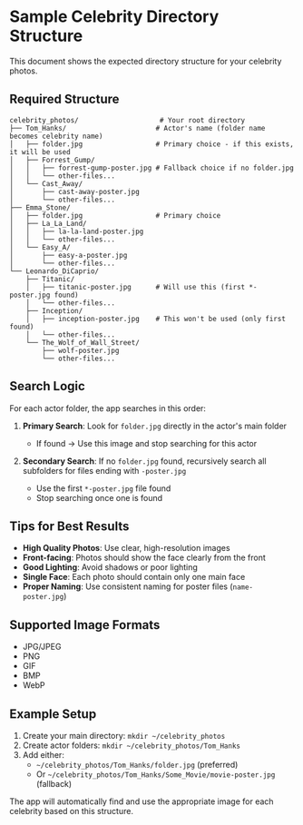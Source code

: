 # Sample Celebrity Directory Structure

This document shows the expected directory structure for your celebrity photos.

## Required Structure

```
celebrity_photos/                    # Your root directory
├── Tom_Hanks/                      # Actor's name (folder name becomes celebrity name)
│   ├── folder.jpg                  # Primary choice - if this exists, it will be used
│   ├── Forrest_Gump/
│   │   ├── forrest-gump-poster.jpg # Fallback choice if no folder.jpg
│   │   └── other-files...
│   └── Cast_Away/
│       ├── cast-away-poster.jpg
│       └── other-files...
├── Emma_Stone/
│   ├── folder.jpg                  # Primary choice
│   ├── La_La_Land/
│   │   ├── la-la-land-poster.jpg
│   │   └── other-files...
│   └── Easy_A/
│       ├── easy-a-poster.jpg
│       └── other-files...
└── Leonardo_DiCaprio/
    ├── Titanic/
    │   ├── titanic-poster.jpg      # Will use this (first *-poster.jpg found)
    │   └── other-files...
    ├── Inception/
    │   ├── inception-poster.jpg    # This won't be used (only first found)
    │   └── other-files...
    └── The_Wolf_of_Wall_Street/
        ├── wolf-poster.jpg
        └── other-files...
```

## Search Logic

For each actor folder, the app searches in this order:

1. **Primary Search**: Look for `folder.jpg` directly in the actor's main folder
   - If found → Use this image and stop searching for this actor
   
2. **Secondary Search**: If no `folder.jpg` found, recursively search all subfolders for files ending with `-poster.jpg`
   - Use the first `*-poster.jpg` file found
   - Stop searching once one is found

## Tips for Best Results

- **High Quality Photos**: Use clear, high-resolution images
- **Front-facing**: Photos should show the face clearly from the front
- **Good Lighting**: Avoid shadows or poor lighting
- **Single Face**: Each photo should contain only one main face
- **Proper Naming**: Use consistent naming for poster files (`name-poster.jpg`)

## Supported Image Formats

- JPG/JPEG
- PNG
- GIF
- BMP
- WebP

## Example Setup

1. Create your main directory: `mkdir ~/celebrity_photos`
2. Create actor folders: `mkdir ~/celebrity_photos/Tom_Hanks`
3. Add either:
   - `~/celebrity_photos/Tom_Hanks/folder.jpg` (preferred)
   - Or `~/celebrity_photos/Tom_Hanks/Some_Movie/movie-poster.jpg` (fallback)

The app will automatically find and use the appropriate image for each celebrity based on this structure.
